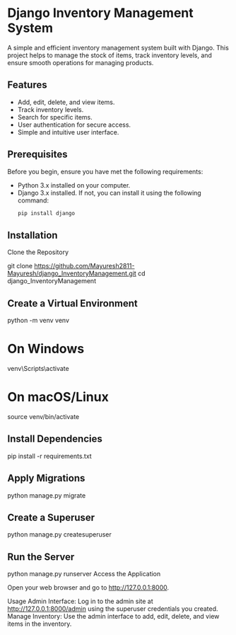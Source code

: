 # Django Inventory Management System

A simple and efficient inventory management system built with Django. This project helps to manage the stock of items, track inventory levels, and ensure smooth operations for managing products.

## Features

- Add, edit, delete, and view items.
- Track inventory levels.
- Search for specific items.
- User authentication for secure access.
- Simple and intuitive user interface.

## Prerequisites

Before you begin, ensure you have met the following requirements:

- Python 3.x installed on your computer.
- Django 3.x installed. If not, you can install it using the following command:
  ```sh
  pip install django

## Installation
Clone the Repository



git clone https://github.com/Mayuresh2811-Mayuresh/django_InventoryManagement.git
cd django_InventoryManagement

## Create a Virtual Environment


python -m venv venv
# On Windows
venv\Scripts\activate
# On macOS/Linux
source venv/bin/activate

## Install Dependencies


pip install -r requirements.txt

## Apply Migrations


python manage.py migrate

## Create a Superuser


python manage.py createsuperuser

## Run the Server

python manage.py runserver
Access the Application

Open your web browser and go to http://127.0.0.1:8000.

Usage
Admin Interface: Log in to the admin site at http://127.0.0.1:8000/admin using the superuser credentials you created.
Manage Inventory: Use the admin interface to add, edit, delete, and view items in the inventory.
